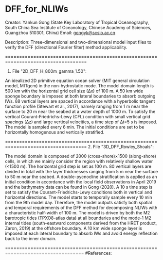 # DFF_for_NLIWs

Creator: Yankun Gong (State Key Laboratory of Tropical Oceanography, South China Sea Institute of Oceanology, Chinese Academy of Sciences, Guangzhou 510301, China)
Email: gongyk@scsio.ac.cn

Description:
Three-dimensional and two-dimensional model input files to verify the DFF (directional Fourier filter) method applicability.

===================================================================================
1. File "2D_DFF_H_800m_gamma_1.50":

  An idealized 2D primitive equation ocean solver (MIT general circulation model, MITgcm) in the non-hydrostatic mode. The model domain length is 500 km with the horizontal grid cell size (∆x) of 100 m. A 50 km wide sponge boundary is imposed at both lateral boundaries to absorb outgoing IWs. 88 vertical layers are spaced in accordance with a hyperbolic tangent function profile (Stewart et al., 2017), namely ranging from 1 m near the surface to 20 m near the seabed at a water depth of 1000 m. To satisfy the vertical Courant-Friedrichs-Lewy (CFL) condition with small vertical grid spacings (∆z) and large vertical velocities, a time step of ∆t=5 s is imposed. The model is sampled every 6 min. The initial conditions are set to be horizontally homogenous and vertically stratified.

===================================================================================
2. File "3D_DFF_Rowley_Shoals":

  The model domain is composed of 2000 (cross-shore)×1500 (along-shore) cells, in which we mainly consider the region with relatively shallow water (<1500 m). The horizontal grid step is set as 100 m. 80 vertical layers are divided in total with the layer thicknesses ranging from 5 m near the surface to 50 m near the seabed. A double-pycnocline stratification is applied as an initial condition in accordance with the local field observations in April 2019 and the bathymetry data can be found in Gong (2020). A 10 s time step is set to satisfy the Courant-Friedrichs-Lewy conditions both in vertical and horizontal directions. The model starts to temporally sample every 10 min from the 9th model day. Therefore, the model outputs satisfy both spatial and temporal requirements of the DFF method for decomposing NLIWs with a characteristic half-width of 100 m. The model is driven by both the M2 barotropic tides (TPXO8-atlas data) at all boundaries and the mode-1 M2 internal tides (south-eastward components derived from the HRET product, Zaron, 2019) at the offshore boundary. A 10 km wide sponge layer is imposed at each lateral boundary to absorb IWs and avoid energy reflection back to the inner domain.
  
==================================================================================
#References:
